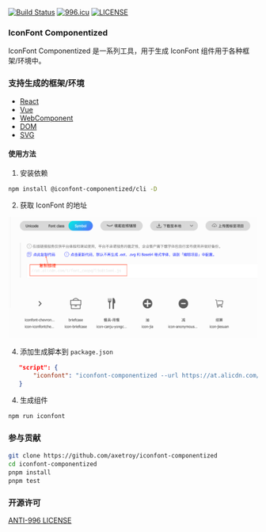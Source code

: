 [![Build Status](https://github.com/axetroy/iconfont-componentized/workflows/build/badge.svg)](https://github.com/axetroy/iconfont-componentized/actions)
[![996.icu](https://img.shields.io/badge/link-996.icu-red.svg)](https://996.icu)
[![LICENSE](https://img.shields.io/badge/license-Anti%20996-blue.svg)](https://github.com/996icu/996.ICU/blob/master/LICENSE)

### IconFont Componentized

IconFont Componentized 是一系列工具，用于生成 IconFont 组件用于各种框架/环境中。

### 支持生成的框架/环境

-   [React](packages/gen-react/__tests__/output.spec.1/)
-   [Vue](packages/gen-vue/__tests__/output.spec.1/)
-   [WebComponent](packages/gen-web-component/__tests__/output.spec.1/)
-   [DOM](packages/gen-dom/__tests__/output.spec.1/)
-   [SVG](packages/gen-svg/__tests__/output.spec.1/)

#### 使用方法

1. 安装依赖

```bash
npm install @iconfont-componentized/cli -D
```

2. 获取 IconFont 的地址

![img](assets/1.png)

4. 添加生成脚本到 `package.json`

```json
   "script": {
       "iconfont": "iconfont-componentized --url https://at.alicdn.com/t/font_caopq7l9o8t1emi.js"
   }
```

4. 生成组件

```bash
npm run iconfont
```

### 参与贡献

```bash
git clone https://github.com/axetroy/iconfont-componentized
cd iconfont-componentized
pnpm install
pnpm test
```

### 开源许可

[ANTI-996 LICENSE](LICENSE)
